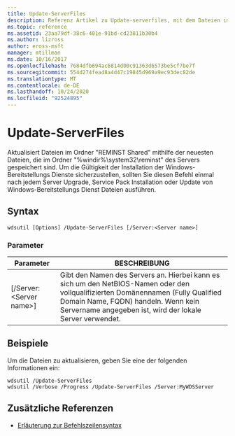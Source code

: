 ```yaml
---
title: Update-ServerFiles
description: Referenz Artikel zu Update-serverfiles, mit dem Dateien im freigegebenen Ordner "REMINST" mithilfe der neuesten Dateien aktualisiert werden, die im Ordner "%windir%\system32\reminst" des Servers gespeichert sind.
ms.topic: reference
ms.assetid: 23aa79df-38c6-401e-91bd-cd23811b30b4
ms.author: lizross
author: eross-msft
manager: mtillman
ms.date: 10/16/2017
ms.openlocfilehash: 7684dfb694ac6814d00c91363d6573be5cf7be7f
ms.sourcegitcommit: 554d274fea48a4d47c19845d969a9ec93dec82de
ms.translationtype: MT
ms.contentlocale: de-DE
ms.lasthandoff: 10/24/2020
ms.locfileid: "92524895"
---
```

# <a name="update-serverfiles"></a>Update-ServerFiles

Aktualisiert Dateien im Ordner "REMINST Shared" mithilfe der neuesten Dateien, die im Ordner "%windir%\system32\reminst" des Servers gespeichert sind. Um die Gültigkeit der Installation der Windows-Bereitstellungs Dienste sicherzustellen, sollten Sie diesen Befehl einmal nach jedem Server Upgrade, Service Pack Installation oder Update von Windows-Bereitstellungs Dienst Dateien ausführen.

## <a name="syntax"></a>Syntax

```
wdsutil [Options] /Update-ServerFiles [/Server:<Server name>]
```

### <a name="parameters"></a>Parameter

|Parameter|BESCHREIBUNG|
|---------|-----------|
|[/Server:\<Server name>]|Gibt den Namen des Servers an. Hierbei kann es sich um den NetBIOS-Namen oder den vollqualifizierten Domänennamen (Fully Qualified Domain Name, FQDN) handeln. Wenn kein Servername angegeben ist, wird der lokale Server verwendet.|

## <a name="examples"></a>Beispiele

Um die Dateien zu aktualisieren, geben Sie eine der folgenden Informationen ein:
```
wdsutil /Update-ServerFiles
wdsutil /Verbose /Progress /Update-ServerFiles /Server:MyWDSServer
```

## <a name="additional-references"></a>Zusätzliche Referenzen

- [Erläuterung zur Befehlszeilensyntax](command-line-syntax-key.md)
